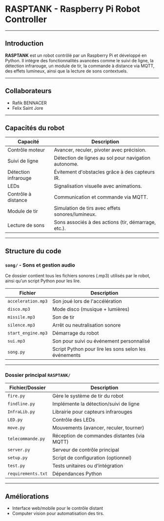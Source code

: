 # RASPTANK - Raspberry Pi Robot Controller

---

## Introduction

**RASPTANK** est un robot contrôlé par un Raspberry Pi et développé en Python. Il intègre des fonctionnalités avancées comme le suivi de ligne, la détection infrarouge, un module de tir, la commande à distance via MQTT, des effets lumineux, ainsi que la lecture de sons contextuels.

---

##  Collaborateurs

- Rafik BENNACER
- Felix Saint Jore
---

## Capacités du robot

| Capacité                          | Description |
|----------------------------------|-------------|
| Contrôle moteur                  | Avancer, reculer, pivoter avec précision. |
| Suivi de ligne                   | Détection de lignes au sol pour navigation autonome. |
| Détection infrarouge             | Évitement d'obstacles grâce à des capteurs IR. |
| LEDs                             | Signalisation visuelle avec animations. |
| Contrôle à distance              | Communication et commande via MQTT. |
| Module de tir                    | Simulation de tirs avec effets sonores/lumineux. |
| Lecture de sons                  | Sons associés à des actions (tir, démarrage, etc.). |

---

## Structure du code

### `song/` - Sons et gestion audio

Ce dossier contient tous les fichiers sonores (.mp3) utilisés par le robot, ainsi qu’un script Python pour les lire.

| Fichier                         | Description |
|---------------------------------|-------------|
| `acceleration.mp3`              | Son joué lors de l'accélération |
| `disco.mp3`                     | Mode disco (musique + lumières) |
| `missile.mp3`                   | Son de tir |
| `silence.mp3`                   | Arrêt ou neutralisation sonore |
| `start_engine.mp3`              | Démarrage du robot |
| `sui.mp3`                       | Son pour suivi ou événement personnalisé |
| `song.py`                       | Script Python pour lire les sons selon les événements |

---

### Dossier principal `RASPTANK/`

| Fichier/Dossier         | Description |
|-------------------------|-------------|
| `fire.py`               | Gère le système de tir du robot |
| `findline.py`           | Implémente la détection/suivi de ligne |
| `InfraLib.py`           | Librairie pour capteurs infrarouges |
| `LED.py`                | Contrôle des LEDs |
| `move.py`               | Mouvements (avancer, reculer, tourner) |
| `telecommande.py`       | Réception de commandes distantes (via MQTT) |
| `server.py`             | Serveur de contrôle principal |
| `setup.py`              | Script de configuration (optionnel) |
| `test.py`               | Tests unitaires ou d’intégration |
| `requirements.txt`      | Dépendances Python |

---

## Améliorations 
 - Interface web/mobile pour le contrôle distant
 - Computer vision pour automatisation des tirs.

